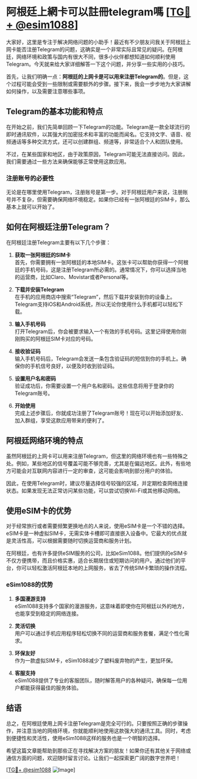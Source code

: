 # 阿根廷上網卡可以註冊telegram嗎 [[TG💪+ @esim1088](https://t.me/s/esim1088)]

大家好，这里是专注于解决网络问题的小助手！最近有不少朋友问我关于阿根廷上网卡能否注册Telegram的问题，这确实是一个非常实际且常见的疑问。在阿根廷，网络环境和政策与国内有很大不同，很多小伙伴都想知道如何顺利使用Telegram。今天就来给大家详细解答一下这个问题，并分享一些实用的小技巧。

首先，让我们明确一点：**阿根廷的上网卡是可以用来注册Telegram的**。但是，这个过程可能会受到一些限制或需要额外的步骤。接下来，我会一步步地为大家讲解如何操作，以及需要注意哪些事项。

## Telegram的基本功能和特点

在开始之前，我们先简单回顾一下Telegram的功能。Telegram是一款全球流行的即时通讯软件，以其强大的加密技术和丰富的功能而闻名。它支持文字、语音、视频通话等多种交流方式，还可以创建群组、频道等，非常适合个人和团队使用。

不过，在某些国家和地区，由于政策原因，Telegram可能无法直接访问。因此，我们需要通过一些方法来确保能够正常使用这款应用。

### 注册账号的必要性

无论是在哪里使用Telegram，注册账号是第一步。对于阿根廷用户来说，注册账号并不复杂，但需要确保网络环境稳定。如果你已经有一张阿根廷的SIM卡，那么基本上就可以开始了。

## 如何在阿根廷注册Telegram？

在阿根廷注册Telegram主要有以下几个步骤：

1. **获取一张阿根廷的SIM卡**  
   首先，你需要拥有一张阿根廷的本地SIM卡。这张卡可以帮助你获得一个阿根廷的手机号码，这是注册Telegram所必需的。通常情况下，你可以选择当地的运营商，比如Claro、Movistar或者Personal等。

2. **下载并安装Telegram**  
   在手机的应用商店中搜索“Telegram”，然后下载并安装到你的设备上。Telegram支持iOS和Android系统，所以无论你使用什么手机都可以轻松下载。

3. **输入手机号码**  
   打开Telegram后，你会被要求输入一个有效的手机号码。这里记得使用你刚刚购买的阿根廷SIM卡对应的号码。

4. **接收验证码**  
   输入手机号码后，Telegram会发送一条包含验证码的短信到你的手机上。确保你的手机信号良好，以便及时收到验证码。

5. **设置用户名和密码**  
   验证成功后，你需要设置一个用户名和密码。这些信息将用于登录你的Telegram账号。

6. **开始使用**  
   完成上述步骤后，你就成功注册了Telegram账号！现在可以开始添加好友、加入群组，享受这款应用带来的便利了。

## 阿根廷网络环境的特点

虽然阿根廷的上网卡可以用来注册Telegram，但这里的网络环境也有一些特殊之处。例如，某些地区的信号覆盖可能不够完善，尤其是在偏远地区。此外，有些地方可能会对互联网内容进行一定的审查，这可能会影响到部分用户的体验。

因此，在使用Telegram时，建议尽量选择信号较强的区域，并定期检查网络连接状态。如果发现无法正常访问某些功能，可以尝试切换Wi-Fi或其他移动网络。

## 使用eSIM卡的优势

对于经常旅行或者需要频繁更换地点的人来说，使用eSIM卡是一个不错的选择。eSIM卡是一种虚拟SIM卡，无需实体卡槽即可直接嵌入设备中。它最大的优点就是灵活性高，可以根据需要随时切换运营商和服务计划。

在阿根廷，也有许多提供eSIM服务的公司，比如eSim1088。他们提供的eSIM卡不仅方便携带，而且价格实惠，适合长期居住或短期访问的用户。通过他们的平台，你可以轻松激活阿根廷本地的上网服务，省去了传统SIM卡繁琐的操作流程。

### eSim1088的优势

1. **多国漫游支持**  
   eSim1088支持多个国家的漫游服务，这意味着即使你在阿根廷以外的地方，也能享受到稳定的网络连接。

2. **灵活切换**  
   用户可以通过手机应用程序轻松切换不同的运营商和服务套餐，满足个性化需求。

3. **环保友好**  
   作为一款虚拟SIM卡，eSim1088减少了塑料废弃物的产生，更加环保。

4. **客服支持**  
   eSim1088提供了专业的客服团队，随时解答用户的各种疑问，确保每一位用户都能获得最佳的服务体验。

## 结语

总之，在阿根廷使用上网卡注册Telegram是完全可行的。只要按照正确的步骤操作，并注意当地的网络环境，你就能顺利地使用这款强大的通讯工具。同时，考虑到便捷性和灵活性，使用eSim1088这样的服务也是一个明智的选择。

希望这篇文章能帮助到那些正在寻找解决方案的朋友！如果你还有其他关于网络或通信方面的问题，欢迎随时留言讨论。让我们一起探索更广阔的数字世界吧！

[[TG💪+ @esim1088](https://t.me/s/esim1088) ![Image](https://i.postimg.cc/4NQfJmqS/Snipaste-2025-05-13-00-14-12.png)]